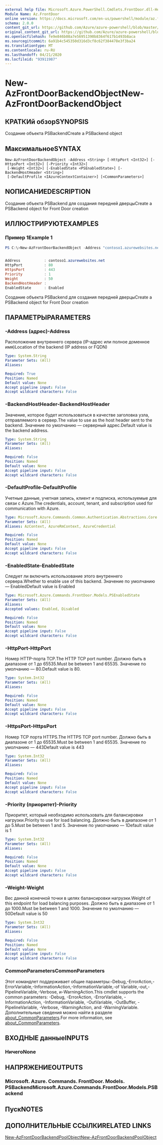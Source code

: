 ```yaml
---
external help file: Microsoft.Azure.PowerShell.Cmdlets.FrontDoor.dll-Help.xml
Module Name: Az.FrontDoor
online version: https://docs.microsoft.com/en-us/powershell/module/az.frontdoor/new-azfrontdoorbackendobject
schema: 2.0.0
content_git_url: https://github.com/Azure/azure-powershell/blob/master/src/FrontDoor/FrontDoor/help/New-AzFrontDoorBackendObject.md
original_content_git_url: https://github.com/Azure/azure-powershell/blob/master/src/FrontDoor/FrontDoor/help/New-AzFrontDoorBackendObject.md
ms.openlocfilehash: fe9e846b08a7e56951390b8364f617b1493b8aca
ms.sourcegitcommit: 6a91b4c545350d316d3cf8c62f384478e3f3ba24
ms.translationtype: MT
ms.contentlocale: ru-RU
ms.lasthandoff: 04/21/2020
ms.locfileid: "93911987"
---
```

# <span data-ttu-id="dd8a6-101">New-AzFrontDoorBackendObject</span><span class="sxs-lookup"><span data-stu-id="dd8a6-101">New-AzFrontDoorBackendObject</span></span>

## <span data-ttu-id="dd8a6-102">КРАТКИй обзор</span><span class="sxs-lookup"><span data-stu-id="dd8a6-102">SYNOPSIS</span></span>
<span data-ttu-id="dd8a6-103">Создание объекта PSBackend</span><span class="sxs-lookup"><span data-stu-id="dd8a6-103">Create a PSBackend object</span></span>

## <span data-ttu-id="dd8a6-104">Максимальное</span><span class="sxs-lookup"><span data-stu-id="dd8a6-104">SYNTAX</span></span>

```
New-AzFrontDoorBackendObject -Address <String> [-HttpPort <Int32>] [-HttpsPort <Int32>] [-Priority <Int32>]
 [-Weight <Int32>] [-EnabledState <PSEnabledState>] [-BackendHostHeader <String>]
 [-DefaultProfile <IAzureContextContainer>] [<CommonParameters>]
```

## <span data-ttu-id="dd8a6-105">NОПИСАНИЕ</span><span class="sxs-lookup"><span data-stu-id="dd8a6-105">DESCRIPTION</span></span>
<span data-ttu-id="dd8a6-106">Создание объекта PSBackend для создания передней дверцы</span><span class="sxs-lookup"><span data-stu-id="dd8a6-106">Create a PSBackend object for Front Door creation</span></span>

## <span data-ttu-id="dd8a6-107">ИЛЛЮСТРИРУЮТ</span><span class="sxs-lookup"><span data-stu-id="dd8a6-107">EXAMPLES</span></span>

### <span data-ttu-id="dd8a6-108">Пример 1</span><span class="sxs-lookup"><span data-stu-id="dd8a6-108">Example 1</span></span>
```powershell
PS C:\>New-AzFrontDoorBackendObject -Address "contoso1.azurewebsites.net"


Address           : contoso1.azurewebsites.net
HttpPort          : 80
HttpsPort         : 443
Priority          : 1
Weight            : 50
BackendHostHeader :
EnabledState      : Enabled
```

<span data-ttu-id="dd8a6-109">Создание объекта PSBackend для создания передней дверцы</span><span class="sxs-lookup"><span data-stu-id="dd8a6-109">Create a PSBackend object for Front Door creation</span></span>

## <span data-ttu-id="dd8a6-110">ПАРАМЕТРЫ</span><span class="sxs-lookup"><span data-stu-id="dd8a6-110">PARAMETERS</span></span>

### <span data-ttu-id="dd8a6-111">-Address (адрес)</span><span class="sxs-lookup"><span data-stu-id="dd8a6-111">-Address</span></span>
<span data-ttu-id="dd8a6-112">Расположение внутреннего сервера (IP-адрес или полное доменное имя)</span><span class="sxs-lookup"><span data-stu-id="dd8a6-112">Location of the backend (IP address or FQDN)</span></span>

```yaml
Type: System.String
Parameter Sets: (All)
Aliases:

Required: True
Position: Named
Default value: None
Accept pipeline input: False
Accept wildcard characters: False
```

### <span data-ttu-id="dd8a6-113">-BackendHostHeader</span><span class="sxs-lookup"><span data-stu-id="dd8a6-113">-BackendHostHeader</span></span>
<span data-ttu-id="dd8a6-114">Значение, которое будет использоваться в качестве заголовка узла, отправляемого в сервер.</span><span class="sxs-lookup"><span data-stu-id="dd8a6-114">The value to use as the host header sent to the backend.</span></span> <span data-ttu-id="dd8a6-115">Значение по умолчанию — серверный адрес.</span><span class="sxs-lookup"><span data-stu-id="dd8a6-115">Default value is the backend address.</span></span>

```yaml
Type: System.String
Parameter Sets: (All)
Aliases:

Required: False
Position: Named
Default value: None
Accept pipeline input: False
Accept wildcard characters: False
```

### <span data-ttu-id="dd8a6-116">-DefaultProfile</span><span class="sxs-lookup"><span data-stu-id="dd8a6-116">-DefaultProfile</span></span>
<span data-ttu-id="dd8a6-117">Учетные данные, учетная запись, клиент и подписка, используемые для связи с Azure.</span><span class="sxs-lookup"><span data-stu-id="dd8a6-117">The credentials, account, tenant, and subscription used for communication with Azure.</span></span>

```yaml
Type: Microsoft.Azure.Commands.Common.Authentication.Abstractions.Core.IAzureContextContainer
Parameter Sets: (All)
Aliases: AzContext, AzureRmContext, AzureCredential

Required: False
Position: Named
Default value: None
Accept pipeline input: False
Accept wildcard characters: False
```

### <span data-ttu-id="dd8a6-118">-EnabledState</span><span class="sxs-lookup"><span data-stu-id="dd8a6-118">-EnabledState</span></span>
<span data-ttu-id="dd8a6-119">Следует ли включить использование этого внутреннего сервера.</span><span class="sxs-lookup"><span data-stu-id="dd8a6-119">Whether to enable use of this backend.</span></span> <span data-ttu-id="dd8a6-120">Значение по умолчанию — Enabled</span><span class="sxs-lookup"><span data-stu-id="dd8a6-120">Default value is Enabled</span></span>

```yaml
Type: Microsoft.Azure.Commands.FrontDoor.Models.PSEnabledState
Parameter Sets: (All)
Aliases:
Accepted values: Enabled, Disabled

Required: False
Position: Named
Default value: None
Accept pipeline input: False
Accept wildcard characters: False
```

### <span data-ttu-id="dd8a6-121">-HttpPort</span><span class="sxs-lookup"><span data-stu-id="dd8a6-121">-HttpPort</span></span>
<span data-ttu-id="dd8a6-122">Номер HTTP-порта TCP.</span><span class="sxs-lookup"><span data-stu-id="dd8a6-122">The HTTP TCP port number.</span></span>
<span data-ttu-id="dd8a6-123">Должно быть в диапазоне от 1 до 65535.</span><span class="sxs-lookup"><span data-stu-id="dd8a6-123">Must be between 1 and 65535.</span></span>
<span data-ttu-id="dd8a6-124">Значение по умолчанию — 80.</span><span class="sxs-lookup"><span data-stu-id="dd8a6-124">Default value is 80.</span></span>

```yaml
Type: System.Int32
Parameter Sets: (All)
Aliases:

Required: False
Position: Named
Default value: None
Accept pipeline input: False
Accept wildcard characters: False
```

### <span data-ttu-id="dd8a6-125">-HttpsPort</span><span class="sxs-lookup"><span data-stu-id="dd8a6-125">-HttpsPort</span></span>
<span data-ttu-id="dd8a6-126">Номер TCP порта HTTPS.</span><span class="sxs-lookup"><span data-stu-id="dd8a6-126">The HTTPS TCP port number.</span></span>
<span data-ttu-id="dd8a6-127">Должно быть в диапазоне от 1 до 65535.</span><span class="sxs-lookup"><span data-stu-id="dd8a6-127">Must be between 1 and 65535.</span></span>
<span data-ttu-id="dd8a6-128">Значение по умолчанию — 443</span><span class="sxs-lookup"><span data-stu-id="dd8a6-128">Default value is 443</span></span>

```yaml
Type: System.Int32
Parameter Sets: (All)
Aliases:

Required: False
Position: Named
Default value: None
Accept pipeline input: False
Accept wildcard characters: False
```

### <span data-ttu-id="dd8a6-129">-Priority (приоритет)</span><span class="sxs-lookup"><span data-stu-id="dd8a6-129">-Priority</span></span>
<span data-ttu-id="dd8a6-130">Приоритет, который необходимо использовать для балансировки нагрузки.</span><span class="sxs-lookup"><span data-stu-id="dd8a6-130">Priority to use for load balancing.</span></span>
<span data-ttu-id="dd8a6-131">Должно быть в диапазоне от 1 до 5.</span><span class="sxs-lookup"><span data-stu-id="dd8a6-131">Must be between 1 and 5.</span></span>
<span data-ttu-id="dd8a6-132">Значение по умолчанию — 1</span><span class="sxs-lookup"><span data-stu-id="dd8a6-132">Default value is 1</span></span>

```yaml
Type: System.Int32
Parameter Sets: (All)
Aliases:

Required: False
Position: Named
Default value: None
Accept pipeline input: False
Accept wildcard characters: False
```

### <span data-ttu-id="dd8a6-133">-Weight</span><span class="sxs-lookup"><span data-stu-id="dd8a6-133">-Weight</span></span>
<span data-ttu-id="dd8a6-134">Вес данной конечной точки в целях балансировки нагрузки.</span><span class="sxs-lookup"><span data-stu-id="dd8a6-134">Weight of this endpoint for load balancing purposes.</span></span>
<span data-ttu-id="dd8a6-135">Должно быть в диапазоне от 1 до 1000.</span><span class="sxs-lookup"><span data-stu-id="dd8a6-135">Must be between 1 and 1000.</span></span>
<span data-ttu-id="dd8a6-136">Значение по умолчанию — 50</span><span class="sxs-lookup"><span data-stu-id="dd8a6-136">Default value is 50</span></span>

```yaml
Type: System.Int32
Parameter Sets: (All)
Aliases:

Required: False
Position: Named
Default value: None
Accept pipeline input: False
Accept wildcard characters: False
```

### <span data-ttu-id="dd8a6-137">CommonParameters</span><span class="sxs-lookup"><span data-stu-id="dd8a6-137">CommonParameters</span></span>
<span data-ttu-id="dd8a6-138">Этот командлет поддерживает общие параметры:-Debug,-ErrorAction,-ErrorVariable,-InformationAction,-InformationVariable,-of Variable,-out,-PipelineVariable,-Verbose, и-WarningAction.</span><span class="sxs-lookup"><span data-stu-id="dd8a6-138">This cmdlet supports the common parameters: -Debug, -ErrorAction, -ErrorVariable, -InformationAction, -InformationVariable, -OutVariable, -OutBuffer, -PipelineVariable, -Verbose, -WarningAction, and -WarningVariable.</span></span> <span data-ttu-id="dd8a6-139">Дополнительные сведения можно найти в разделе [about_CommonParameters](http://go.microsoft.com/fwlink/?LinkID=113216).</span><span class="sxs-lookup"><span data-stu-id="dd8a6-139">For more information, see [about_CommonParameters](http://go.microsoft.com/fwlink/?LinkID=113216).</span></span>

## <span data-ttu-id="dd8a6-140">ВХОДНЫЕ данные</span><span class="sxs-lookup"><span data-stu-id="dd8a6-140">INPUTS</span></span>

### <span data-ttu-id="dd8a6-141">Ничего</span><span class="sxs-lookup"><span data-stu-id="dd8a6-141">None</span></span>

## <span data-ttu-id="dd8a6-142">НАПРЯЖЕНИЕ</span><span class="sxs-lookup"><span data-stu-id="dd8a6-142">OUTPUTS</span></span>

### <span data-ttu-id="dd8a6-143">Microsoft. Azure. Commands. FrontDoor. Models. PSBackend</span><span class="sxs-lookup"><span data-stu-id="dd8a6-143">Microsoft.Azure.Commands.FrontDoor.Models.PSBackend</span></span>

## <span data-ttu-id="dd8a6-144">Пуск</span><span class="sxs-lookup"><span data-stu-id="dd8a6-144">NOTES</span></span>

## <span data-ttu-id="dd8a6-145">ДОПОЛНИТЕЛЬНЫЕ ССЫЛКИ</span><span class="sxs-lookup"><span data-stu-id="dd8a6-145">RELATED LINKS</span></span>

[<span data-ttu-id="dd8a6-146">New-AzFrontDoorBackendPoolObject</span><span class="sxs-lookup"><span data-stu-id="dd8a6-146">New-AzFrontDoorBackendPoolObject</span></span>](./New-AzFrontDoorBackendPoolObject.md)
